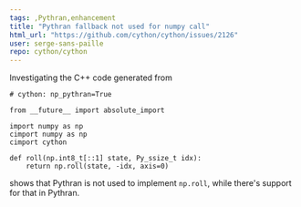 ```yaml
---
tags: ,Pythran,enhancement
title: "Pythran fallback not used for numpy call"
html_url: "https://github.com/cython/cython/issues/2126"
user: serge-sans-paille
repo: cython/cython
---
```


Investigating the C++ code generated from

```
# cython: np_pythran=True

from __future__ import absolute_import

import numpy as np
cimport numpy as np
cimport cython

def roll(np.int8_t[::1] state, Py_ssize_t idx):
    return np.roll(state, -idx, axis=0)
```

shows that Pythran is not used to implement ``np.roll``, while there's support for that in Pythran.